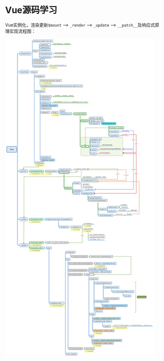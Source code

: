 # Vue源码学习

Vue实例化，渲染更新`$mount` —> `_render` —> `_update` —> `__patch__`及响应式原理实现流程图：

![vue流程图](https://github.com/shepherd-dc/vue-source-code-study/raw/master/s-vue/assets/images/Vue.jpg)
